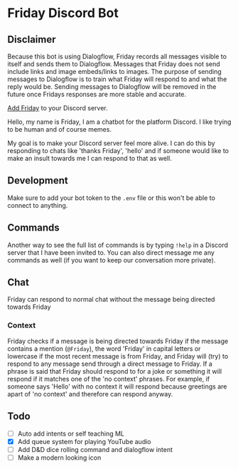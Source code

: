 # Friday Discord Bot

## Disclaimer

Because this bot is using Dialogflow, Friday records all messages visible to itself and sends them to Dialogflow. Messages that Friday does not send include links and image embeds/links to images. The purpose of sending messages to Dialogflow is to train what Friday will respond to and what the reply would be. Sending messages to Dialogflow will be removed in the future once Fridays responses are more stable and accurate.

[Add Friday](https://discord.com/api/oauth2/authorize?client_id=476303446547365891&permissions=36792384&scope=bot) to your Discord server.

Hello, my name is Friday, I am a chatbot for the platform Discord. I like trying to be human and of course memes.

My goal is to make your Discord server feel more alive. I can do this by responding to chats like 'thanks Friday', 'hello' and if someone would like to make an insult towards me I can respond to that as well.

## Development

Make sure to add your bot token to the `.env` file or this won't be able to connect to anything.

## Commands

Another way to see the full list of commands is by typing `!help` in a Discord server that I have been invited to. You can also direct message me any commands as well (if you want to keep our conversation more private).

## Chat

Friday can respond to normal chat without the message being directed towards Friday

### Context

Friday checks if a message is being directed towards Friday if the message contains a mention (`@Friday`), the word 'Friday' in capital letters or lowercase if the most recent message is from Friday, and Friday will (try) to respond to any message send through a direct message to Friday. If a phrase is said that Friday should respond to for a joke or something it will respond if it matches one of the 'no context' phrases. For example, if someone says 'Hello' with no context it will respond because greetings are apart of 'no context' and therefore can respond anyway.

<!-- ## Privacy

Friday uses Googles Dialogflow which records all messages sent visible by Friday. As far as I can tell there is no easy way to remove message records from Dialogflow, but any messages will only be used to train the Friday Dialogflow Agent. If there is a conversation that you would like removed just message me with one of the messages from the conversation and I will remove it from Dialogflow.

Dialogflow does not take any information about the Discord guild except for any persons mentioned in a message and contents of a message. The channel id is used for the Dialogflow session-id for context and so Friday can respond to questions appropriately. -->

## Todo

- [ ] Auto add intents or self teaching ML
- [X] Add queue system for playing YouTube audio
- [ ] Add D&D dice rolling command and dialogflow intent
- [ ] Make a modern looking icon
